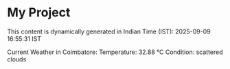 # My Project

This content is dynamically generated in Indian Time (IST): 2025-09-09 16:55:31 IST


Current Weather in Coimbatore:
Temperature: 32.88 °C
Condition: scattered clouds
